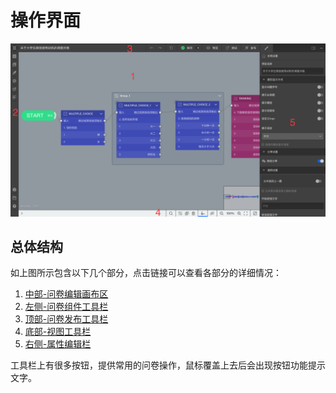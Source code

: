 # 操作界面

<img src='./images/layout.png' width='1000'>

## 总体结构
如上图所示包含以下几个部分，点击链接可以查看各部分的详细情况：
1. [中部-问卷编辑画布区](./canvas.md)
2. [左侧-问卷组件工具栏](./toolbar.md)
3. [顶部-问卷发布工具栏](./navbar.md)
4. [底部-视图工具栏](./footbar.md)
5. [右侧-属性编辑栏](./sidebar.md)

工具栏上有很多按钮，提供常用的问卷操作，鼠标覆盖上去后会出现按钮功能提示文字。
